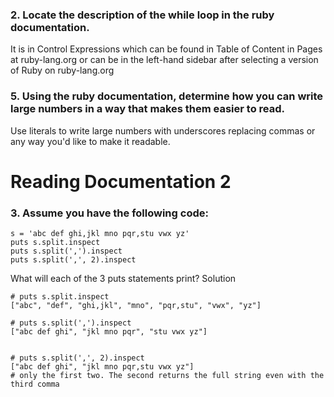 ### 2. Locate the description of the while loop in the ruby documentation.
It is in Control Expressions which can be found in Table of Content in Pages at ruby-lang.org or can be in the left-hand sidebar after selecting a version of Ruby on ruby-lang.org

### 5. Using the ruby documentation, determine how you can write large numbers in a way that makes them easier to read.
Use literals to write large numbers with underscores replacing commas or any way you'd like to make it readable.

# Reading Documentation 2
### 3. Assume you have the following code:
```
s = 'abc def ghi,jkl mno pqr,stu vwx yz'
puts s.split.inspect
puts s.split(',').inspect
puts s.split(',', 2).inspect
```

What will each of the 3 puts statements print?
Solution

```
# puts s.split.inspect
["abc", "def", "ghi,jkl", "mno", "pqr,stu", "vwx", "yz"]

# puts s.split(',').inspect
["abc def ghi", "jkl mno pqr", "stu vwx yz"]


# puts s.split(',', 2).inspect
["abc def ghi", "jkl mno pqr,stu vwx yz"]
# only the first two. The second returns the full string even with the third comma
```
